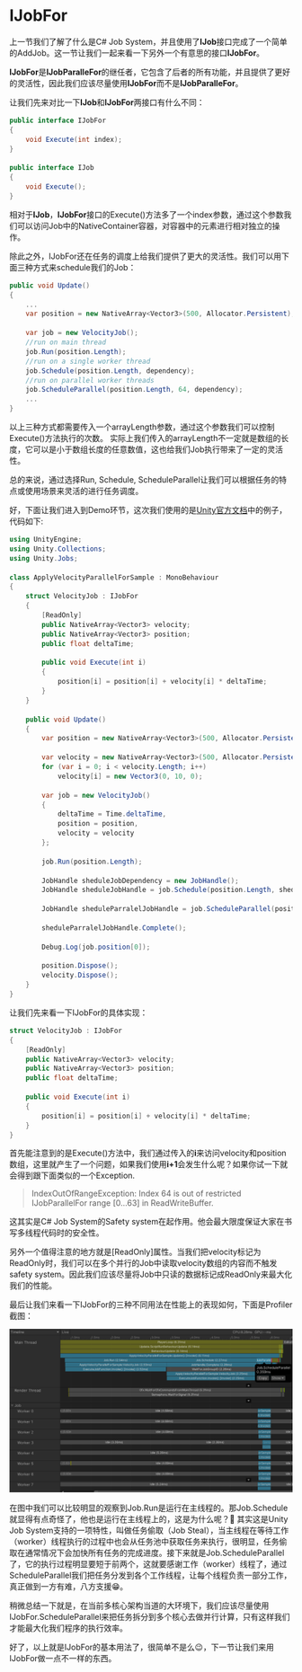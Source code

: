# IJobFor

上一节我们了解了什么是C# Job System，并且使用了**IJob**接口完成了一个简单的AddJob。这一节让我们一起来看一下另外一个有意思的接口**IJobFor**。

**IJobFor**是**IJobParalleFor**的继任者，它包含了后者的所有功能，并且提供了更好的灵活性，因此我们应该尽量使用**IJobFor**而不是**IJobParalleFor**。

让我们先来对比一下**IJob**和**IJobFor**两接口有什么不同：

```C#
public interface IJobFor
{
    void Execute(int index);
}

public interface IJob
{
    void Execute();
}
```

相对于**IJob**，**IJobFor**接口的Execute()方法多了一个index参数，通过这个参数我们可以访问Job中的NativeContainer容器，对容器中的元素进行相对独立的操作。

除此之外，IJobFor还在任务的调度上给我们提供了更大的灵活性。我们可以用下面三种方式来schedule我们的Job：

```C#
public void Update()
{
    ...
    var position = new NativeArray<Vector3>(500, Allocator.Persistent);

    var job = new VelocityJob();
    //run on main thread
    job.Run(position.Length);
    //run on a single worker thread
    job.Schedule(position.Length, dependency);
    //run on parallel worker threads
    job.ScheduleParallel(position.Length, 64, dependency);
    ...
}
```

以上三种方式都需要传入一个arrayLength参数，通过这个参数我们可以控制Execute()方法执行的次数。
实际上我们传入的arrayLength不一定就是数组的长度，它可以是小于数组长度的任意数值，这也给我们Job执行带来了一定的灵活性。

总的来说，通过选择Run, Schedule, ScheduleParallel让我们可以根据任务的特点或使用场景来灵活的进行任务调度。

好，下面让我们进入到Demo环节，这次我们使用的是[Unity官方文档](https://docs.unity3d.com/ScriptReference/Unity.Jobs.IJobFor.html)中的例子，代码如下:

```C#
using UnityEngine;
using Unity.Collections;
using Unity.Jobs;

class ApplyVelocityParallelForSample : MonoBehaviour
{
    struct VelocityJob : IJobFor
    {
        [ReadOnly]
        public NativeArray<Vector3> velocity;
        public NativeArray<Vector3> position;
        public float deltaTime;

        public void Execute(int i)
        {
            position[i] = position[i] + velocity[i] * deltaTime;
        }
    }

    public void Update()
    {
        var position = new NativeArray<Vector3>(500, Allocator.Persistent);

        var velocity = new NativeArray<Vector3>(500, Allocator.Persistent);
        for (var i = 0; i < velocity.Length; i++)
            velocity[i] = new Vector3(0, 10, 0);

        var job = new VelocityJob()
        {
            deltaTime = Time.deltaTime,
            position = position,
            velocity = velocity
        };

        job.Run(position.Length);

        JobHandle sheduleJobDependency = new JobHandle();
        JobHandle sheduleJobHandle = job.Schedule(position.Length, sheduleJobDependency);

        JobHandle sheduleParralelJobHandle = job.ScheduleParallel(position.Length, 64, sheduleJobHandle);

        sheduleParralelJobHandle.Complete();

        Debug.Log(job.position[0]);

        position.Dispose();
        velocity.Dispose();
    }
}
```

让我们先来看一下IJobFor的具体实现：

```C#
struct VelocityJob : IJobFor
{
    [ReadOnly]
    public NativeArray<Vector3> velocity;
    public NativeArray<Vector3> position;
    public float deltaTime;

    public void Execute(int i)
    {
        position[i] = position[i] + velocity[i] * deltaTime;
    }
}
```

首先能注意到的是Execute()方法中，我们通过传入的**i**来访问velocity和position数组，这里就产生了一个问题，如果我们使用**i+1**会发生什么呢？如果你试一下就会得到跟下面类似的一个Exception.

>IndexOutOfRangeException: Index 64 is out of restricted IJobParallelFor range [0...63] in ReadWriteBuffer.

这其实是C# Job System的Safety system在起作用。他会最大限度保证大家在书写多线程代码时的安全性。

另外一个值得注意的地方就是[ReadOnly]属性。当我们把velocity标记为ReadOnly时，我们可以在多个并行的Job中读取velocity数组的内容而不触发safety system。因此我们应该尽量将Job中只读的数据标记成ReadOnly来最大化我们的性能。

最后让我们来看一下IJobFor的三种不同用法在性能上的表现如何，下面是Profiler截图：

![sample profiler](imgs/ijobfor/ijobfor-sample-profiler.png)

在图中我们可以比较明显的观察到Job.Run是运行在主线程的。那Job.Schedule就显得有点奇怪了，他也是运行在主线程上的，这是为什么呢？🤔 其实这是Unity Job System支持的一项特性，叫做任务偷取（Job Steal），当主线程在等待工作（worker）线程执行的过程中也会从任务池中获取任务来执行，很明显，任务偷取在通常情况下会加快所有任务的完成进度。接下来就是Job.ScheduleParallel了，它的执行过程明显要短于前两个，这就要感谢工作（worker）线程了，通过ScheduleParallel我们把任务分发到各个工作线程，让每个线程负责一部分工作，真正做到一方有难，八方支援😁。

稍微总结一下就是，在当前多核心架构当道的大环境下，我们应该尽量使用IJobFor.ScheduleParallel来把任务拆分到多个核心去做并行计算，只有这样我们才能最大化我们程序的执行效率。

好了，以上就是IJobFor的基本用法了，很简单不是么😉，下一节让我们来用IJobFor做一点不一样的东西。
